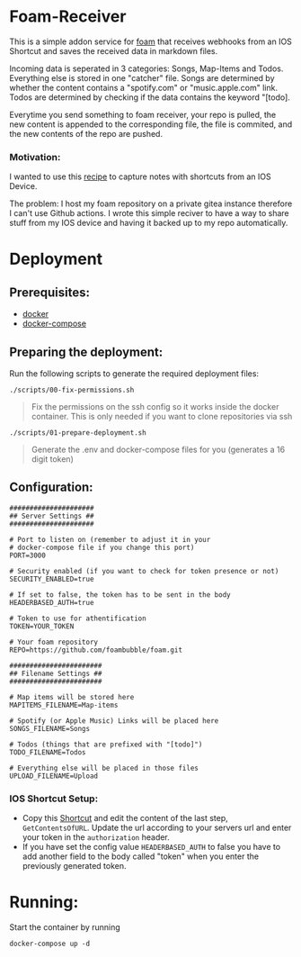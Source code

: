 # Foam-Receiver

This is a simple addon service for [foam](https://foambubble.github.io/foam/) that receives webhooks from an IOS Shortcut and saves the received data in markdown files.

Incoming data is seperated in 3 categories: Songs, Map-Items and Todos. Everything else is stored in one "catcher" file. Songs are determined by whether the content contains a "spotify.com" or "music.apple.com" link. Todos are determined by checking if the data contains the keyword "[todo].

Everytime you send something to foam receiver, your repo is pulled, the new content is appended to the corresponding file, the file is commited, and the new contents of the repo are pushed.

### Motivation:

I wanted to use this [recipe](https://foambubble.github.io/foam/recipes/capture-notes-with-shortcuts-and-github-actions) to capture notes with shortcuts from an IOS Device.

The problem: I host my foam repository on a private gitea instance therefore I can't use Github actions. I wrote this simple reciver to have a way to share stuff from my IOS device and having it backed up to my repo automatically.

# Deployment

## Prerequisites:

- [docker](https://docker.io)
- [docker-compose](https://docs.docker.com/compose/install/)

## Preparing the deployment:

Run the following scripts to generate the required deployment files:

```console
./scripts/00-fix-permissions.sh
```

> Fix the permissions on the ssh config so it works inside the docker container.
> This is only needed if you want to clone repositories via ssh

```console
./scripts/01-prepare-deployment.sh
```

> Generate the .env and docker-compose files for you (generates a 16 digit token)


## Configuration:

```env
#####################
## Server Settings ##
#####################

# Port to listen on (remember to adjust it in your
# docker-compose file if you change this port)
PORT=3000

# Security enabled (if you want to check for token presence or not)
SECURITY_ENABLED=true

# If set to false, the token has to be sent in the body
HEADERBASED_AUTH=true

# Token to use for athentification
TOKEN=YOUR_TOKEN

# Your foam repository
REPO=https://github.com/foambubble/foam.git

#######################
## Filename Settings ##
#######################

# Map items will be stored here
MAPITEMS_FILENAME=Map-items

# Spotify (or Apple Music) Links will be placed here
SONGS_FILENAME=Songs

# Todos (things that are prefixed with "[todo]")
TODO_FILENAME=Todos

# Everything else will be placed in those files
UPLOAD_FILENAME=Upload
```

### IOS Shortcut Setup:

- Copy this [Shortcut](https://www.icloud.com/shortcuts/57d2ed90c40e43a5badcc174ebfaaf1d) and edit the content of the last step, `GetContentsOfURL`. Update the url according to your servers url and enter your token in the `authorization` header. 
- If you have set the config value `HEADERBASED_AUTH` to false you have to add another field to the body called "token" when you enter the previously generated token.

# Running:

Start the container by running

```console
docker-compose up -d
```
